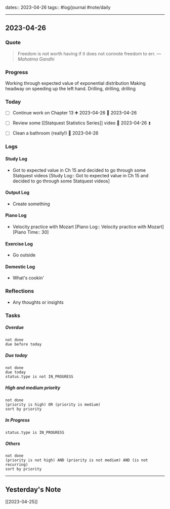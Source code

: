 dates:: 2023-04-26
tags:: #log/journal #note/daily 

---
## 2023-04-26

### Quote

> Freedom is not worth having if it does not connote freedom to err.
> — <cite>Mahatma Gandhi</cite>


### Progress

Working through expected value of exponential distribution
Making headway on speeding up the left hand. Drilling, drilling, drilling

### Today

 - [ ] Continue work on Chapter 13 ➕ 2023-04-26 🛫 2023-04-26
 - [ ] Review some [[Statquest Statistics Series]] video 🛫 2023-04-26 ⏫ 
 - [ ] Clean a bathroom (really!) 🛫 2023-04-26 


### Logs

#### Study Log

- Got to expected value in Ch 15 and decided to go through some Statquest videos [Study Log:: Got to expected value in Ch 15 and decided to go through some Statquest videos]

#### Output Log

- Create something

#### Piano Log

- Velocity practice with Mozart [Piano Log:: Velocity practice with Mozart]  [Piano Time:: 30]

#### Exercise Log

- Go outside

#### Domestic Log

- What's cookin'


### Reflections

- Any thoughts or insights

### Tasks

##### Overdue

```tasks
not done
due before today
```


##### Due today

```tasks
not done
due today
status.type is not IN_PROGRESS
```

##### High and medium priority

```tasks
not done
(priority is high) OR (priority is medium)
sort by priority
```

##### In Progress

```tasks
status.type is IN_PROGRESS
```

##### Others


```tasks
not done
(priority is not high) AND (priority is not medium) AND (is not recurring)
sort by priority
```


---
## Yesterday's Note

[[2023-04-25]]


